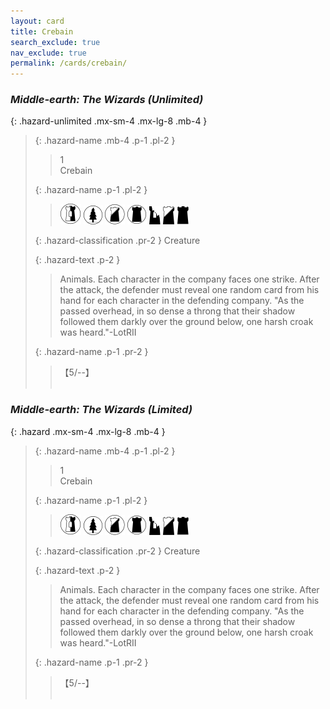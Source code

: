 ```yaml
---
layout: card
title: Crebain
search_exclude: true
nav_exclude: true
permalink: /cards/crebain/
---
```


### _Middle-earth: The Wizards (Unlimited)_

{: .hazard-unlimited .mx-sm-4 .mx-lg-8 .mb-4 }
> {: .hazard-name .mb-4 .p-1 .pl-2 }
> > <div class="hazard-mp">1</div>
> > <div class="card-name">Crebain</div>
>
> {: .hazard-name .p-1 .pl-2 }
> > ![](/assets/images/border-land.svg) ![](/assets/images/wilderness.svg) ![](/assets/images/shadow-land.svg) ![](/assets/images/dark-domain.svg)   ![](/assets/images/ruinlair.svg) ![](/assets/images/shadow-hold.svg) ![](/assets/images/dark-hold.svg)
>
> {: .hazard-classification .pr-2 }
> Creature
>
> {: .hazard-text .p-2 }
> > Animals. Each character in the company faces one strike. After the attack, the defender must reveal one random card from his hand for each character in the defending company.  "As the passed overhead, in so dense a throng that their shadow followed them darkly over the ground below, one harsh croak was heard."-LotRII 
>
> {: .hazard-name .p-1 .pr-2 }
> > <div class="card-shield">【5/--】</div>
> > <div class="card-corruption">&nbsp;</div>

### _Middle-earth: The Wizards (Limited)_

{: .hazard .mx-sm-4 .mx-lg-8 .mb-4 }
> {: .hazard-name .mb-4 .p-1 .pl-2 }
> > <div class="hazard-mp">1</div>
> > <div class="card-name">Crebain</div>
>
> {: .hazard-name .p-1 .pl-2 }
> > ![](/assets/images/border-land.svg) ![](/assets/images/wilderness.svg) ![](/assets/images/shadow-land.svg) ![](/assets/images/dark-domain.svg)   ![](/assets/images/ruinlair.svg) ![](/assets/images/shadow-hold.svg) ![](/assets/images/dark-hold.svg)
>
> {: .hazard-classification .pr-2 }
> Creature
>
> {: .hazard-text .p-2 }
> > Animals. Each character in the company faces one strike. After the attack, the defender must reveal one random card from his hand for each character in the defending company.  "As the passed overhead, in so dense a throng that their shadow followed them darkly over the ground below, one harsh croak was heard."-LotRII 
>
> {: .hazard-name .p-1 .pr-2 }
> > <div class="card-shield">【5/--】</div>
> > <div class="card-corruption">&nbsp;</div>
